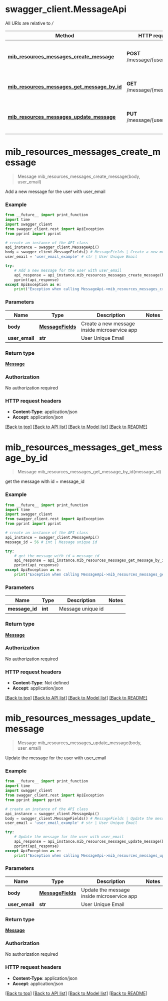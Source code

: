 # swagger_client.MessageApi

All URIs are relative to */*

Method | HTTP request | Description
------------- | ------------- | -------------
[**mib_resources_messages_create_message**](MessageApi.md#mib_resources_messages_create_message) | **POST** /message/{user_email} | Add a new message for the user with user_email
[**mib_resources_messages_get_message_by_id**](MessageApi.md#mib_resources_messages_get_message_by_id) | **GET** /message/{message_id} | get the message with id &#x3D; message_id
[**mib_resources_messages_update_message**](MessageApi.md#mib_resources_messages_update_message) | **PUT** /message/{user_email} | Update the message for the user with user_email

# **mib_resources_messages_create_message**
> Message mib_resources_messages_create_message(body, user_email)

Add a new message for the user with user_email

### Example
```python
from __future__ import print_function
import time
import swagger_client
from swagger_client.rest import ApiException
from pprint import pprint

# create an instance of the API class
api_instance = swagger_client.MessageApi()
body = swagger_client.MessageFields() # MessageFields | Create a new message inside microservice app
user_email = 'user_email_example' # str | User Unique Email

try:
    # Add a new message for the user with user_email
    api_response = api_instance.mib_resources_messages_create_message(body, user_email)
    pprint(api_response)
except ApiException as e:
    print("Exception when calling MessageApi->mib_resources_messages_create_message: %s\n" % e)
```

### Parameters

Name | Type | Description  | Notes
------------- | ------------- | ------------- | -------------
 **body** | [**MessageFields**](MessageFields.md)| Create a new message inside microservice app | 
 **user_email** | **str**| User Unique Email | 

### Return type

[**Message**](Message.md)

### Authorization

No authorization required

### HTTP request headers

 - **Content-Type**: application/json
 - **Accept**: application/json

[[Back to top]](#) [[Back to API list]](../README.md#documentation-for-api-endpoints) [[Back to Model list]](../README.md#documentation-for-models) [[Back to README]](../README.md)

# **mib_resources_messages_get_message_by_id**
> Message mib_resources_messages_get_message_by_id(message_id)

get the message with id = message_id

### Example
```python
from __future__ import print_function
import time
import swagger_client
from swagger_client.rest import ApiException
from pprint import pprint

# create an instance of the API class
api_instance = swagger_client.MessageApi()
message_id = 56 # int | Message unique id

try:
    # get the message with id = message_id
    api_response = api_instance.mib_resources_messages_get_message_by_id(message_id)
    pprint(api_response)
except ApiException as e:
    print("Exception when calling MessageApi->mib_resources_messages_get_message_by_id: %s\n" % e)
```

### Parameters

Name | Type | Description  | Notes
------------- | ------------- | ------------- | -------------
 **message_id** | **int**| Message unique id | 

### Return type

[**Message**](Message.md)

### Authorization

No authorization required

### HTTP request headers

 - **Content-Type**: Not defined
 - **Accept**: application/json

[[Back to top]](#) [[Back to API list]](../README.md#documentation-for-api-endpoints) [[Back to Model list]](../README.md#documentation-for-models) [[Back to README]](../README.md)

# **mib_resources_messages_update_message**
> Message mib_resources_messages_update_message(body, user_email)

Update the message for the user with user_email

### Example
```python
from __future__ import print_function
import time
import swagger_client
from swagger_client.rest import ApiException
from pprint import pprint

# create an instance of the API class
api_instance = swagger_client.MessageApi()
body = swagger_client.MessageFields() # MessageFields | Update the message inside microservice app
user_email = 'user_email_example' # str | User Unique Email

try:
    # Update the message for the user with user_email
    api_response = api_instance.mib_resources_messages_update_message(body, user_email)
    pprint(api_response)
except ApiException as e:
    print("Exception when calling MessageApi->mib_resources_messages_update_message: %s\n" % e)
```

### Parameters

Name | Type | Description  | Notes
------------- | ------------- | ------------- | -------------
 **body** | [**MessageFields**](MessageFields.md)| Update the message inside microservice app | 
 **user_email** | **str**| User Unique Email | 

### Return type

[**Message**](Message.md)

### Authorization

No authorization required

### HTTP request headers

 - **Content-Type**: application/json
 - **Accept**: application/json

[[Back to top]](#) [[Back to API list]](../README.md#documentation-for-api-endpoints) [[Back to Model list]](../README.md#documentation-for-models) [[Back to README]](../README.md)


